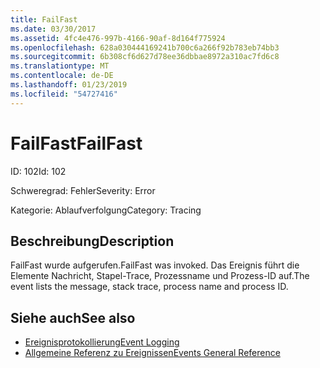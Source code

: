 ```yaml
---
title: FailFast
ms.date: 03/30/2017
ms.assetid: 4fc4e476-997b-4166-90af-8d164f775924
ms.openlocfilehash: 628a030444169241b700c6a266f92b783eb74bb3
ms.sourcegitcommit: 6b308cf6d627d78ee36dbbae8972a310ac7fd6c8
ms.translationtype: MT
ms.contentlocale: de-DE
ms.lasthandoff: 01/23/2019
ms.locfileid: "54727416"
---
```

# <a name="failfast"></a><span data-ttu-id="e45d4-102">FailFast</span><span class="sxs-lookup"><span data-stu-id="e45d4-102">FailFast</span></span>
<span data-ttu-id="e45d4-103">ID: 102</span><span class="sxs-lookup"><span data-stu-id="e45d4-103">Id: 102</span></span>  
  
 <span data-ttu-id="e45d4-104">Schweregrad: Fehler</span><span class="sxs-lookup"><span data-stu-id="e45d4-104">Severity: Error</span></span>  
  
 <span data-ttu-id="e45d4-105">Kategorie: Ablaufverfolgung</span><span class="sxs-lookup"><span data-stu-id="e45d4-105">Category: Tracing</span></span>  
  
## <a name="description"></a><span data-ttu-id="e45d4-106">Beschreibung</span><span class="sxs-lookup"><span data-stu-id="e45d4-106">Description</span></span>  
 <span data-ttu-id="e45d4-107">FailFast wurde aufgerufen.</span><span class="sxs-lookup"><span data-stu-id="e45d4-107">FailFast was invoked.</span></span> <span data-ttu-id="e45d4-108">Das Ereignis führt die Elemente Nachricht, Stapel-Trace, Prozessname und Prozess-ID auf.</span><span class="sxs-lookup"><span data-stu-id="e45d4-108">The event lists the message, stack trace, process name and process ID.</span></span>  
  
## <a name="see-also"></a><span data-ttu-id="e45d4-109">Siehe auch</span><span class="sxs-lookup"><span data-stu-id="e45d4-109">See also</span></span>
- [<span data-ttu-id="e45d4-110">Ereignisprotokollierung</span><span class="sxs-lookup"><span data-stu-id="e45d4-110">Event Logging</span></span>](../../../../../docs/framework/wcf/diagnostics/event-logging/index.md)
- [<span data-ttu-id="e45d4-111">Allgemeine Referenz zu Ereignissen</span><span class="sxs-lookup"><span data-stu-id="e45d4-111">Events General Reference</span></span>](../../../../../docs/framework/wcf/diagnostics/event-logging/events-general-reference.md)
